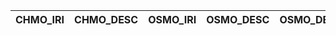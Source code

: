 | CHMO_IRI   | CHMO_DESC   | OSMO_IRI   | OSMO_DESC   | OSMO_DEF   |
|------------|-------------|------------|-------------|------------|
